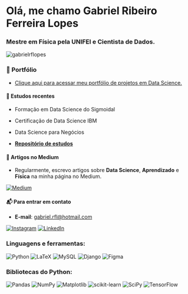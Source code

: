 <h1 align="left">Olá, me chamo Gabriel Ribeiro Ferreira Lopes</h1>
<h3 align="left">Mestre em Física pela UNIFEI e Cientista de Dados.</h3>

<p align="left"> <img src="https://komarev.com/ghpvc/?username=gabrielrflopes&label=Profile%20views&color=0e75b6&style=flat" alt="gabrielrflopes" /> </p>

<h3 align = 'left'>🎯 Portfólio</h4>

- [Clique aqui para acessar meu portfólio de projetos em Data Science.](https://github.com/gabrielrflopes/Data-Science-Portfolio)

<h4 align = 'left'>🔭 Estudos recentes</h4>

  - Formação em Data Science do Sigmoidal
  
  - Certificação de Data Science IBM
  
  - Data Science para Negócios

  - [**Repositório de estudos**](https://github.com/gabrielrflopes/estudos)

<h4 align = 'left'>📝 Artigos no Medium</h4>

- Regularmente, escrevo artigos sobre **Data Science**, **Aprendizado** e **Física** na minha página no Medium.

 [![Medium](https://img.shields.io/badge/Medium-12100E?style=for-the-badge&logo=medium&logoColor=white)](https://medium.com/@grflopes)

<h4 align = 'left'>📬 Para entrar em contato</h4>

- **E-mail**: gabriel.rfl@hotmail.com

 [![Instagram](https://img.shields.io/badge/Instagram-%23E4405F.svg?style=for-the-badge&logo=Instagram&logoColor=white)](https://www.instagram.com/gabrielr.lopes/)
 [![LinkedIn](https://img.shields.io/badge/linkedin-%230077B5.svg?style=for-the-badge&logo=linkedin&logoColor=white)](https://www.linkedin.com/in/gabrielrflopes/)

<h3 align="left">Linguagens e ferramentas:</h3>

 ![Python](https://img.shields.io/badge/python-3670A0?style=for-the-badge&logo=python&logoColor=ffdd54)
 ![LaTeX](https://img.shields.io/badge/latex-%23008080.svg?style=for-the-badge&logo=latex&logoColor=white)
 ![MySQL](https://img.shields.io/badge/mysql-%2300f.svg?style=for-the-badge&logo=mysql&logoColor=white)
 ![Django](https://img.shields.io/badge/django-%23092E20.svg?style=for-the-badge&logo=django&logoColor=white)
 ![Figma](https://img.shields.io/badge/figma-%23F24E1E.svg?style=for-the-badge&logo=figma&logoColor=white)

<h3 align="left">Bibliotecas do Python:</h3>

 ![Pandas](https://img.shields.io/badge/pandas-%23150458.svg?style=for-the-badge&logo=pandas&logoColor=white)
 ![NumPy](https://img.shields.io/badge/numpy-%23013243.svg?style=for-the-badge&logo=numpy&logoColor=white)
 ![Matplotlib](https://img.shields.io/badge/Matplotlib-%23ffffff.svg?style=for-the-badge&logo=Matplotlib&logoColor=black)
 ![scikit-learn](https://img.shields.io/badge/scikit--learn-%23F7931E.svg?style=for-the-badge&logo=scikit-learn&logoColor=white)
 ![SciPy](https://img.shields.io/badge/SciPy-%230C55A5.svg?style=for-the-badge&logo=scipy&logoColor=%white)
 ![TensorFlow](https://img.shields.io/badge/TensorFlow-%23FF6F00.svg?style=for-the-badge&logo=TensorFlow&logoColor=white)
